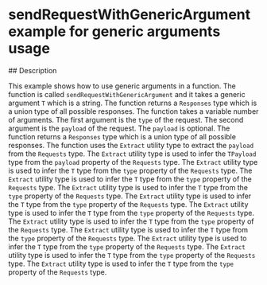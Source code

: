 # sendRequestWithGenericArgument example for generic arguments usage

## Description

This example shows how to use generic arguments in a function. The function is called `sendRequestWithGenericArgument` and it takes a generic argument `T` which is a string. The function returns a `Responses` type which is a union type of all possible responses. The function takes a variable number of arguments. The first argument is the `type` of the request. The second argument is the `payload` of the request. The `payload` is optional. The function returns a `Responses` type which is a union type of all possible responses. The function uses the `Extract` utility type to extract the `payload` from the `Requests` type. The `Extract` utility type is used to infer the `TPayload` type from the `payload` property of the `Requests` type. The `Extract` utility type is used to infer the `T` type from the `type` property of the `Requests` type. The `Extract` utility type is used to infer the `T` type from the `type` property of the `Requests` type. The `Extract` utility type is used to infer the `T` type from the `type` property of the `Requests` type. The `Extract` utility type is used to infer the `T` type from the `type` property of the `Requests` type. The `Extract` utility type is used to infer the `T` type from the `type` property of the `Requests` type. The `Extract` utility type is used to infer the `T` type from the `type` property of the `Requests` type. The `Extract` utility type is used to infer the `T` type from the `type` property of the `Requests` type. The `Extract` utility type is used to infer the `T` type from the `type` property of the `Requests` type. The `Extract` utility type is used to infer the `T` type from the `type` property of the `Requests` type. The `Extract` utility type is used to infer the `T` type from the `type` property of the `Requests` type.
